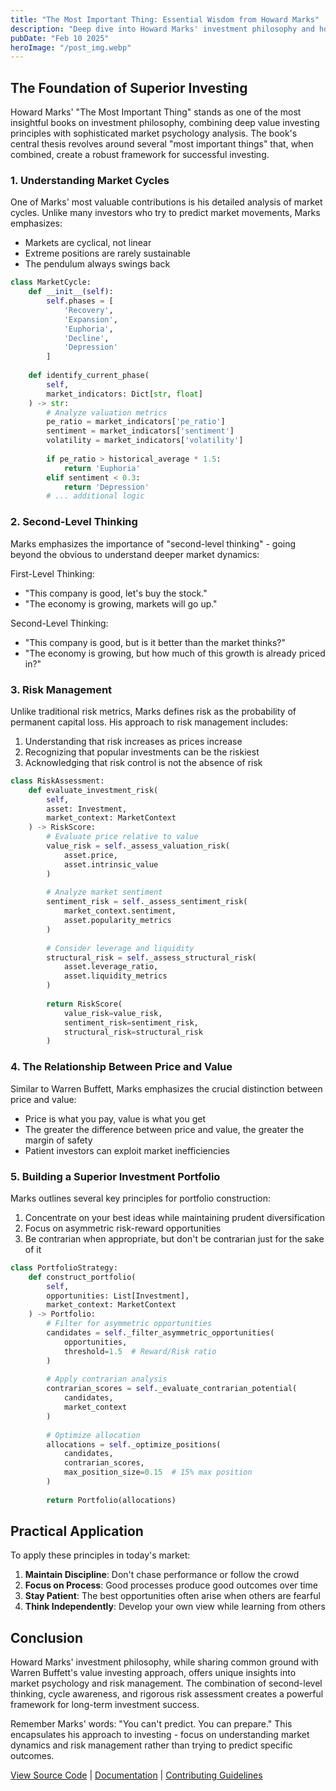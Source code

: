 ```yaml
---
title: "The Most Important Thing: Essential Wisdom from Howard Marks"
description: "Deep dive into Howard Marks' investment philosophy and how it aligns with Warren Buffett's value investing principles while offering unique insights on market psychology and risk management"
pubDate: "Feb 10 2025"
heroImage: "/post_img.webp"
---
```


## The Foundation of Superior Investing

Howard Marks' "The Most Important Thing" stands as one of the most insightful books on investment philosophy, combining deep value investing principles with sophisticated market psychology analysis. The book's central thesis revolves around several "most important things" that, when combined, create a robust framework for successful investing.

### 1. Understanding Market Cycles

One of Marks' most valuable contributions is his detailed analysis of market cycles. Unlike many investors who try to predict market movements, Marks emphasizes:

- Markets are cyclical, not linear
- Extreme positions are rarely sustainable
- The pendulum always swings back

```python
class MarketCycle:
    def __init__(self):
        self.phases = [
            'Recovery',
            'Expansion',
            'Euphoria',
            'Decline',
            'Depression'
        ]
        
    def identify_current_phase(
        self,
        market_indicators: Dict[str, float]
    ) -> str:
        # Analyze valuation metrics
        pe_ratio = market_indicators['pe_ratio']
        sentiment = market_indicators['sentiment']
        volatility = market_indicators['volatility']
        
        if pe_ratio > historical_average * 1.5:
            return 'Euphoria'
        elif sentiment < 0.3:
            return 'Depression'
        # ... additional logic
```

### 2. Second-Level Thinking

Marks emphasizes the importance of "second-level thinking" - going beyond the obvious to understand deeper market dynamics:

First-Level Thinking:
- "This company is good, let's buy the stock."
- "The economy is growing, markets will go up."

Second-Level Thinking:
- "This company is good, but is it better than the market thinks?"
- "The economy is growing, but how much of this growth is already priced in?"

### 3. Risk Management

Unlike traditional risk metrics, Marks defines risk as the probability of permanent capital loss. His approach to risk management includes:

1. Understanding that risk increases as prices increase
2. Recognizing that popular investments can be the riskiest
3. Acknowledging that risk control is not the absence of risk

```python
class RiskAssessment:
    def evaluate_investment_risk(
        self,
        asset: Investment,
        market_context: MarketContext
    ) -> RiskScore:
        # Evaluate price relative to value
        value_risk = self._assess_valuation_risk(
            asset.price,
            asset.intrinsic_value
        )
        
        # Analyze market sentiment
        sentiment_risk = self._assess_sentiment_risk(
            market_context.sentiment,
            asset.popularity_metrics
        )
        
        # Consider leverage and liquidity
        structural_risk = self._assess_structural_risk(
            asset.leverage_ratio,
            asset.liquidity_metrics
        )
        
        return RiskScore(
            value_risk=value_risk,
            sentiment_risk=sentiment_risk,
            structural_risk=structural_risk
        )
```

### 4. The Relationship Between Price and Value

Similar to Warren Buffett, Marks emphasizes the crucial distinction between price and value:

- Price is what you pay, value is what you get
- The greater the difference between price and value, the greater the margin of safety
- Patient investors can exploit market inefficiencies

### 5. Building a Superior Investment Portfolio

Marks outlines several key principles for portfolio construction:

1. Concentrate on your best ideas while maintaining prudent diversification
2. Focus on asymmetric risk-reward opportunities
3. Be contrarian when appropriate, but don't be contrarian just for the sake of it

```python
class PortfolioStrategy:
    def construct_portfolio(
        self,
        opportunities: List[Investment],
        market_context: MarketContext
    ) -> Portfolio:
        # Filter for asymmetric opportunities
        candidates = self._filter_asymmetric_opportunities(
            opportunities,
            threshold=1.5  # Reward/Risk ratio
        )
        
        # Apply contrarian analysis
        contrarian_scores = self._evaluate_contrarian_potential(
            candidates,
            market_context
        )
        
        # Optimize allocation
        allocations = self._optimize_positions(
            candidates,
            contrarian_scores,
            max_position_size=0.15  # 15% max position
        )
        
        return Portfolio(allocations)
```

## Practical Application

To apply these principles in today's market:

1. **Maintain Discipline**: Don't chase performance or follow the crowd
2. **Focus on Process**: Good processes produce good outcomes over time
3. **Stay Patient**: The best opportunities often arise when others are fearful
4. **Think Independently**: Develop your own view while learning from others

## Conclusion

Howard Marks' investment philosophy, while sharing common ground with Warren Buffett's value investing approach, offers unique insights into market psychology and risk management. The combination of second-level thinking, cycle awareness, and rigorous risk assessment creates a powerful framework for long-term investment success.

Remember Marks' words: "You can't predict. You can prepare." This encapsulates his approach to investing - focus on understanding market dynamics and risk management rather than trying to predict specific outcomes.

[View Source Code](#) | [Documentation](#) | [Contributing Guidelines](#) 